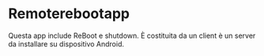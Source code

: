 # Remoterebootapp
Questa app include ReBoot e shutdown. È costituita da un client è un server da installare su dispositivo Android.
